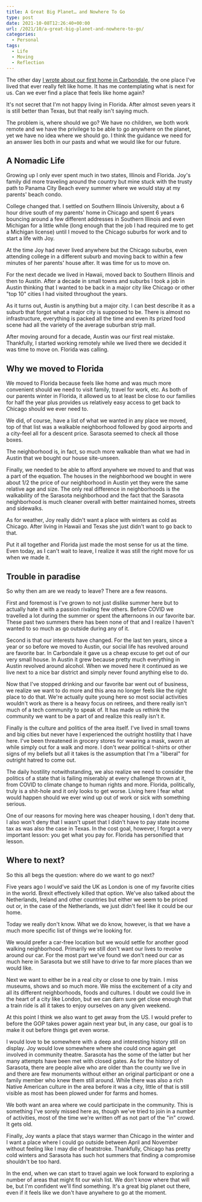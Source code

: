 ```yaml
---
title: A Great Big Planet… and Nowhere To Go
type: post
date: 2021-10-08T12:26:40+00:00
url: /2021/10/a-great-big-planet-and-nowhere-to-go/
categories:
  - Personal
tags:
  - Life
  - Moving
  - Reflection
---
```


The other day [I wrote about our first home in Carbondale][1], the one place I've lived that ever really felt like home. It has me contemplating what is next for us. Can we ever find a place that feels like home again?

It's not secret that I'm not happy living in Florida. After almost seven years it is still better than Texas, but that really isn't saying much.

The problem is, where should we go? We have no children, we both work remote and we have the privilege to be able to go anywhere on the planet, yet we have no idea where we should go. I think the guidance we need for an answer lies both in our pasts and what we would like for our future.

## A Nomadic Life

Growing up I only ever spent much in two states, Illinois and Florida. Joy's family did more traveling around the country but mine stuck with the trusty path to Panama City Beach every summer where we would stay at my parents' beach condo.

College changed that. I settled on Southern Illinois University, about a 6 hour drive south of my parents' home in Chicago and spent 6 years bouncing around a few different addresses in Southern Illinois and even Michigan for a little while (long enough that the job I had required me to get a Michigan license) until I moved to the Chicago suburbs for work and to start a life with Joy.

At the time Joy had never lived anywhere but the Chicago suburbs, even attending college in a different suburb and moving back to within a few minutes of her parents' house after. It was time for us to move on.

For the next decade we lived in Hawaii, moved back to Southern Illinois and then to Austin. After a decade in small towns and suburbs I took a job in Austin thinking that I wanted to be back in a major city like Chicago or other "top 10" cities I had visited throughout the years.

As it turns out, Austin is anything but a major city. I can best describe it as a suburb that forgot what a major city is supposed to be. There is almost no infrastructure, everything is packed all the time and even its prized food scene had all the variety of the average suburban strip mall.

After moving around for a decade, Austin was our first real mistake. Thankfully, I started working remotely while we lived there we decided it was time to move on. Florida was calling.

## Why we moved to Florida 

We moved to Florida because feels like home and was much more convenient should we need to visit family, travel for work, etc. As both of our parents winter in Florida, it allowed us to at least be close to our families for half the year plus provides us relatively easy access to get back to Chicago should we ever need to.

We did, of course, have a list of what we wanted in any place we moved, top of that list was a walkable neighborhood followed by good airports and a city-feel all for a descent price. Sarasota seemed to check all those boxes.

The neighborhood is, in fact, so much more walkable than what we had in Austin that we bought our house site-unseen.

Finally, we needed to be able to afford anywhere we moved to and that was a part of the equation. The houses in the neighborhood we bought in were about 1/2 the price of our neighborhood in Austin yet they were the same relative age and size. The only real difference in neighborhoods is the walkability of the Sarasota neighborhood and the fact that the Sarasota neighborhood is much cleaner overall with better maintained homes, streets and sidewalks.

As for weather, Joy really didn't want a place with winters as cold as Chicago. After living in Hawaii and Texas she just didn't want to go back to that.

Put it all together and Florida just made the most sense for us at the time. Even today, as I can't wait to leave, I realize it was still the right move for us when we made it.

## Trouble in paradise

So why then am are we ready to leave? There are a few reasons.

First and foremost is I've grown to not just dislike summer here but to actually hate it with a passion rivaling few others. Before COVID we travelled a lot during the summer or spent the afternoons in our favorite bar. These past two summers there has been none of that and I realize I haven't wanted to so much as go outside during any of it.

Second is that our interests have changed. For the last ten years, since a year or so before we moved to Austin, our social life has revolved around are favorite bar. In Carbondale it gave us a cheap excuse to get out of our very small house. In Austin it grew because pretty much everything in Austin revolved around alcohol. When we moved here it continued as we live next to a nice bar district and simply never found anything else to do.

Now that I've stopped drinking and our favorite bar went out of business, we realize we want to do more and this area no longer feels like the right place to do that. We're actually quite young here so most social activities wouldn't work as there is a heavy focus on retirees, and there really isn't much of a tech community to speak of. It has made us rethink the community we want to be a part of and realize this really isn't it.

Finally is the culture and politics of the area itself. I've lived in small towns and big cities but never have I experienced the outright hostility that I have here. I've been threatened in grocery stores for wearing a mask, sworn at while simply out for a walk and more. I don't wear political t-shirts or other signs of my beliefs but all it takes is the assumption that I'm a "liberal" for outright hatred to come out.

The daily hostility notwithstanding, we also realize we need to consider the politics of a state that is failing miserably at every challenge thrown at it, from COVID to climate change to human rights and more. Florida, politically, truly is a shit-hole and it only looks to get worse. Living here I fear what would happen should we ever wind up out of work or sick with something serious.

One of our reasons for moving here was cheaper housing, I don't deny that. I also won't deny that I wasn't upset that I didn't have to pay state income tax as was also the case in Texas. In the cost goal, however, I forgot a very important lesson: you get what you pay for. Florida has personified that lesson.

## Where to next?

So this all begs the question: where do we want to go next?

Five years ago I would've said the UK as London is one of my favorite cities in the world. Brexit effectively killed that option. We've also talked about the Netherlands, Ireland and other countries but either we seem to be priced out or, in the case of the Netherlands, we just didn't feel like it could be our home.

Today we really don't know. What we do know, however, is that we have a much more specific list of things we're looking for.

We would prefer a car-free location but we would settle for another good walking neighborhood. Primarily we still don't want our lives to revolve around our car. For the most part we've found we don't need our car as much here in Sarasota but we still have to drive to far more places than we would like.

Next we want to either be in a real city or close to one by train. I miss museums, shows and so much more. We miss the excitement of a city and all its different neighborhoods, foods and cultures. I doubt we could live in the heart of a city like London, but we can darn sure get close enough that a train ride is all it takes to enjoy ourselves on any given weekend.

At this point I think we also want to get away from the US. I would prefer to before the GOP takes power again next year but, in any case, our goal is to make it out before things get even worse.

I would love to be somewhere with a deep and interesting history still on display. Joy would love somewhere where she could once again get involved in community theatre. Sarasota has the some of the latter but her many attempts have been met with closed gates. As for the history of Sarasota, there are people alive who are older than the county we live in and there are few monuments without either an original participant or one a family member who knew them still around. While there was also a rich Native American culture in the area before it was a city, little of that is still visible as most has been plowed under for farms and homes.

We both want an area where we could participate in the community. This is something I've sorely missed here as, though we've tried to join in a number of activities, most of the time we're written off as not part of the "in" crowd. It gets old.

Finally, Joy wants a place that stays warmer than Chicago in the winter and I want a place where I could go outside between April and November without feeling like I may die of heatstroke. Thankfully, Chicago has pretty cold winters and Sarasota has such hot summers that finding a compromise shouldn't be too hard.

In the end, when we can start to travel again we look forward to exploring a number of areas that might fit our wish list. We don't know where that will be, but I'm confident we'll find something. It's a great big planet out there, even if it feels like we don't have anywhere to go at the moment.

 [1]: /2021/10/homesick/